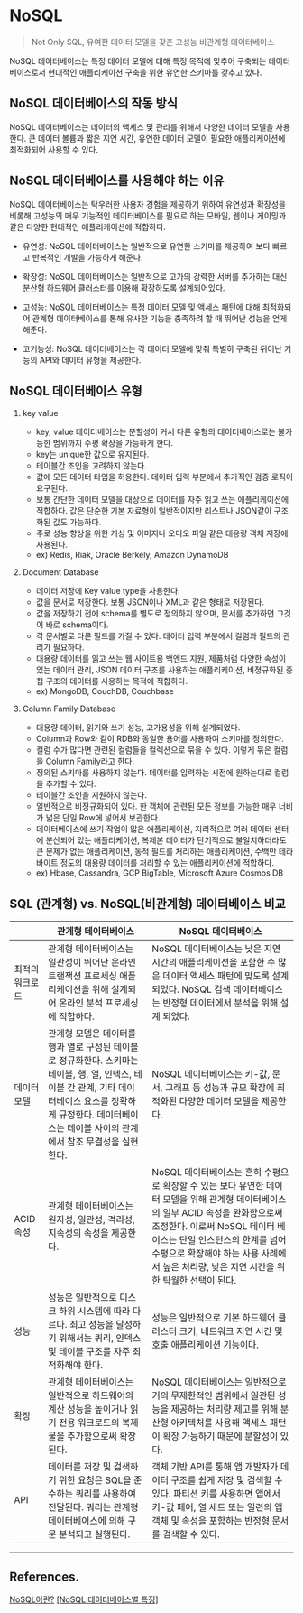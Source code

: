 # NoSQL

> Not Only SQL, 유여한 데이터 모델을 갖춘 고성능 비관계형 데이터베이스

NoSQL 데이터베이스는 특정 데이터 모델에 대해 특정 목적에 맞추어 구축되는 데이터베이스로서 현대적인 애플리케이션 구축을 위한 유연한 스키마를 갖추고 있다.

## NoSQL 데이터베이스의 작동 방식

NoSQL 데이터베이스는 데이터의 액세스 및 관리를 위해서 다양한 데이터 모델을 사용한다. 큰 데이터 볼륨과 짧은 지연 시간, 유연한 데이터 모델이 필요한 애플리케이션에 최적화되어 사용할 수 있다. 

## NoSQL 데이터베이스를 사용해야 하는 이유

NoSQL 데이터베이스는 탁우러한 사용자 경험을 제공하기 위하여 유연성과 확장성을 비롯해 고성능의 매우 기능적인 데이터베이스를 필요로 하는 모바일, 웹이나 게이밍과 같은 다양한 현대적인 애플리케이션에 적합하다.

* 유연성: NoSQL 데이터베이스는 일반적으로 유연한 스키마를 제공하여 보다 빠르고 반복적인 개발을 가능하게 해준다.

* 확장성: NoSQL 데이터베이스는 일반적으로 고가의 강력한 서버를 추가하는 대신 분산형 하드웨어 클러스터를 이용해 확장하도록 설계되어있다.

* 고성능: NoSQL 데이터베이스는 특정 데이터 모델 및 액세스 패턴에 대해 최적화되어 관계형 데이터베이스를 통해 유사한 기능을 충족하려 할 때 뛰어난 성능을 얻게 해준다.

* 고기능성: NoSQL 데이터베이스는 각 데이터 모델에 맞춰 특별히 구축된 뒤어난 기능의 API와 데이터 유형을 제공한다.

## NoSQL 데이터베이스 유형

1. key value
    * key, value 데이터베이스는 분할성이 커서 다른 유형의 데이터베이스로는 불가능한 범위까지 수평 확장을 가능하게 한다.  
    * key는 unique한 값으로 유지된다.
    * 테이블간 조인을 고려하지 않는다.
    * 값에 모든 데이터 타입을 허용한다. 데이터 입력 부분에서 추가적인 검증 로직이 요구된다.
    * 보통 간단한 데이터 모델을 대상으로 데이터를 자주 읽고 쓰는 애플리케이션에 적합하다. 값은 단순한 기본 자료형이 일반적이지만 리스트나 JSON같이 구조화된 값도 가능하다.
    * 주로 성능 향상을 위한 캐싱 및 이미지나 오디오 파일 같은 대용량 객체 저장에 사용된다.
    * ex) Redis, Riak, Oracle Berkely, Amazon DynamoDB

2. Document Database
    * 데이터 저장에 Key value type을 사용한다.
    * 값을 문서로 저장한다. 보통 JSON이나 XML과 같은 형태로 저장된다.
    * 값을 저장하기 전에 schema를 별도로 정의하지 않으며, 문서를 추가하면 그것이 바로 schema이다.
    * 각 문서별로 다른 필드를 가질 수 있다. 데이터 입력 부분에서 컬럼과 필드의 관리가 필요하다.
    * 대용량 데이터를 읽고 쓰는 웹 사이트용 백엔드 지원, 제품처럼 다양한 속성이 있는 데이터 관리, JSON 데이터 구조를 사용하는 애플리케이션, 비졍규화된 중첩 구조의 데이터를 사용하는 목적에 적합하다.
    * ex) MongoDB, CouchDB, Couchbase

3. Column Family Database
    * 대용량 데이터, 읽기와 쓰기 성능, 고가용성을 위해 설계되었다. 
    * Column과 Row와 같이 RDB와 동일한 용어를 사용하여 스키마를 정의한다.
    * 컬럼 수가 많다면 관련된 컬럼들을 컬렉션으로 묶을 수 있다. 이렇게 묶은 컬럼을 Column Family라고 한다.
    * 정의된 스키마를 사용하지 않는다. 데이터를 입력하는 시점에 원하는대로 컬럼을 추가할 수 있다.
    * 테이블간 조인을 지원하지 않는다.
    * 일반적으로 비정규화되어 있다. 한 객체에 관련된 모든 정보를 가능한 매우 너비가 넓은 단일 Row에 넣어서 보관한다.
    * 데이터베이스에 쓰기 작업이 많은 애플리케이션, 지리적으로 여러 데이터 센터에 분산되어 있는 애플리케이션, 복제본 데이터가 단기적으로 불일치하더라도 큰 문제가 없는 애플리케이션, 동적 필드를 처리하는 애플리케이션, 수백만 테라바이트 정도의 대용량 데이터를 처리할 수 있는 애플리케이션에 적합하다.
    * ex) Hbase, Cassandra, GCP BigTable, Microsoft Azure Cosmos DB

## SQL (관계형) vs. NoSQL(비관계형) 데이터베이스 비교

||관계형 데이터베이스|NoSQL 데이터베이스|
|---|---|---|
|최적의 워크로드|관계형 데이터베이스는 일관성이 뛰어난 온라인 트랜잭션 프로세싱 애플리케이션을 위해 설계되어 온라인 분석 프로세싱에 적합하다.|NoSQL 데이터베이스는 낮은 지연 시간의 애플리케이션을 포함한 수 많은 데이터 액세스 패턴에 맞도록 설계되었다. NoSQL 검색 데이터베이스는 반정형 데이터에서 분석을 위해 설계 되었다.|
|데이터 모델|관계형 모델은 데이터를 행과 열로 구성된 테이블로 정규화한다. 스키마는 테이블, 행, 열, 인덱스, 테이블 간 관계, 기타 데이터베이스 요소를 정확하게 규정한다. 데이터베이스는 테이블 사이의 관계에서 참조 무결성을 실현한다.|NoSQL 데이터베이스는 키-값, 문서, 그래프 등 성능과 규모 확장에 최적화된 다양한 데이터 모델을 제공한다.|
|ACID 속성|관계형 데이터베이스는 원자성, 일관성, 격리성, 지속성의 속성을 제공한다.|NoSQL 데이터베이스는 흔히 수평으로 확장할 수 있는 보다 유연한 데이터 모델을 위해 관계형 데이터베이스의 일부 ACID 속성을 완화함으로써 조정한다. 이로써 NoSQL 데이터 베이스는 단일 인스턴스의 한계를 넘어 수평으로 확장해야 하는 사용 사례에서 높은 처리량, 낮은 지연 시간을 위한 탁월한 선택이 된다.|
|성능|성능은 일반적으로 디스크 하위 시스템에 따라 다르다. 최고 성능을 달성하기 위해서는 쿼리, 인덱스 및 테이블 구조를 자주 최적화해야 한다.|성능은 일반적으로 기본 하드웨어 클러스터 크기, 네트워크 지연 시간 및 호출 애플리케이션 기능이다.|
|확장|관계형 데이터베이스는 일반적으로 하드웨어의 계산 성능을 높이거나 읽기 전용 워크로드의 복제물을 추가함으로써 확장된다.|NoSQL 데이터베이스는 일반적으로 거의 무제한적인 범위에서 일관된 성능을 제공하는 처리량 제고를 위해 분산형 아키텍처를 사용해 액세스 패턴이 확장 가능하기 때문에 분할성이 있다.|
|API|데이터를 저장 및 검색하기 위한 요청은 SQL을 준수하는 쿼리를 사용하여 전달된다. 쿼리는 관계형 데이터베이스에 의해 구문 분석되고 실행된다.|객체 기반 API를 통해 앱 개발자가 데이터 구조를 쉽게 저장 및 검색할 수 있다. 파티션 키를 사용하면 앱에서 키-값 페어, 열 세트 또는 일련의 앱 객체 및 속성을 포함하는 반정형 문서를 검색할 수 있다.|

---

## References.

[NoSQL이란?](https://aws.amazon.com/ko/nosql/)
[[NoSQL 데이터베이스별 특징]](https://jaemunbro.medium.com/nosql-%EB%8D%B0%EC%9D%B4%ED%84%B0%EB%B2%A0%EC%9D%B4%EC%8A%A4-%ED%8A%B9%EC%84%B1-%EB%B9%84%EA%B5%90-c9abe1b2838c)